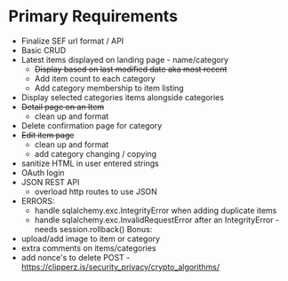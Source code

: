 # Primary Requirements

* Finalize SEF url format / API
* Basic CRUD
* Latest items displayed on landing page - name/category
  * ~~Display based on last modified date aka most recent~~
  * Add item count to each category
  * Add category membership to item listing
* Display selected categories items alongside categories
* ~~Detail page on an Item~~
  * clean up and format
* Delete confirmation page for category
* ~~Edit item page~~
  * clean up and format
  * add category changing / copying
* sanitize HTML in user entered strings
* OAuth login
* JSON REST API
  * overload http routes to use JSON
* ERRORS:
  * handle sqlalchemy.exc.IntegrityError when adding duplicate items
  * handle sqlalchemy.exc.InvalidRequestError after an IntegrityError - needs session.rollback()
Bonus:
* upload/add image to item or category
* extra comments on items/categories
* add nonce's to delete POST - https://clipperz.is/security_privacy/crypto_algorithms/
